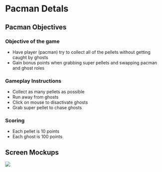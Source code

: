 # Pacman Detals

## Pacman Objectives

### Objective of the game
* Have player (pacman) try to collect all of the pellets without getting caught by ghosts
* Gain bonus points when grabbing super pellets and swapping pacman and ghost roles

### Gameplay Instructions
* Collect as many pellets as possible
* Run away from ghosts
* Click on mouse to disactivate ghosts
* Grab super pellet to chase ghosts

### Scoring
* Each pellet is 10 points
* Each ghost is 100 points

## Screen Mockups
![](20190531_224924.jpg)
